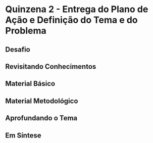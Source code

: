 # Quinzena 2 - Entrega do Plano de Ação e Definição do Tema e do Problema

## Desafio

## Revisitando Conhecimentos

## Material Básico
###
###

## Material Metodológico

## Aprofundando o Tema

## Em Síntese